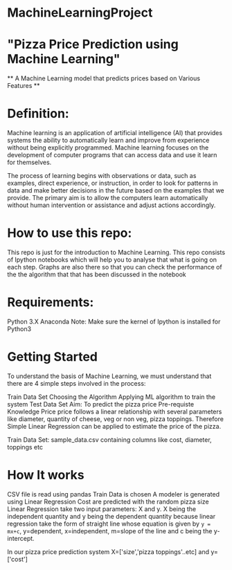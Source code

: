 # MachineLearningProject
# "Pizza Price Prediction using Machine Learning"
** A Machine Learning model  that predicts prices based on  Various Features **

# Definition:
Machine learning is an application of artificial intelligence (AI) that provides systems the ability to automatically learn and improve from experience without being explicitly programmed. Machine learning focuses on the development of computer programs that can access data and use it learn for themselves.

The process of learning begins with observations or data, such as examples, direct experience, or instruction, in order to look for patterns in data and make better decisions in the future based on the examples that we provide. The primary aim is to allow the computers learn automatically without human intervention or assistance and adjust actions accordingly.

# How to use this repo:
This repo is just for the introduction to Machine Learning. This repo consists of Ipython notebooks which will help you to analyse that what is going on each step. Graphs are also there so that you can check the performance of the the algorithm that that has been discussed in the notebook

# Requirements:
Python 3.X
Anaconda
Note: Make sure the kernel of Ipython is installed for Python3

# Getting Started
To understand the basis of Machine Learning, we must understand that there are 4 simple steps involved in the process:

Train Data Set
Choosing the Algorithm
Applying ML algorithm to train the system
Test Data Set
Aim: To predict the pizza price
Pre-requiste Knowledge
Price price follows a linear relationship with several parameters like diameter, quantity of cheese, veg or non veg, pizza toppings. Therefore Simple Linear Regression can be applied to estimate the price of the pizza.

Train Data Set: sample_data.csv containing columns like cost, diameter, toppings etc

# How It works
CSV file is read using pandas
Train Data is chosen
A modeler is generated using Linear Regression
Cost are predicted with the random pizza size
Linear Regression take two input parameters: X and y. X being the independent quantity and y being the dependent quantity because linear regression take the form of straight line whose equation is given by ``` y = mx+c ```, y=dependent, x=independent, m=slope of the line and c being the y-intercept.

In our pizza price prediction system X=['size','pizza toppings'..etc] and y=['cost']
